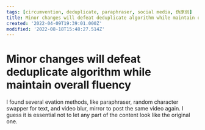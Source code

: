 ```yaml
---
tags: [circumvention, deduplicate, paraphraser, social media, 伪原创]
title: Minor changes will defeat deduplicate algorithm while maintain overall fluency
created: '2022-04-09T19:39:01.000Z'
modified: '2022-08-18T15:48:27.514Z'
---
```


# Minor changes will defeat deduplicate algorithm while maintain overall fluency

I found several evation methods, like paraphraser, random character swapper for text, and video blur, mirror to post the same video again. I guess it is essential not to let any part of the content look like the original one.
